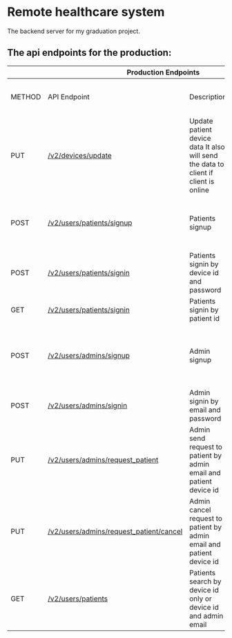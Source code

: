 <h1>Remote healthcare system</h1>
<p>The backend server for my graduation project.</p>

<h2>The api endpoints for the production: </h2>
<table>
<thead>
  <tr>
    <th colspan="5">Production Endpoints</th>
  </tr>
</thead>
<tbody>
	<tr>
    <td>METHOD</td>
    <td>API Endpoint</td>
    <td>Description</td>
    <td>Request type<br>(body / query)</td>
    <td>Request body</td>
  </tr>
  <tr>
    <td>PUT</td>
    <td><a href="https://remote-healthcare-server.vercel.app/v2/devices/update" target="_blank">/v2/devices/update</a></td>
    <td>Update patient device data It also will send the data to client if client is online</td>
    <td>body</td>
    <td>deviceId,<br>dataToUpdate: {<br>fall,<br>heartRate,<br>spo2,<br>temperature<br>}</td>
  </tr>
  <tr>
    <td>POST</td>
    <td><a href="https://remote-healthcare-server.vercel.app/v2/users/patients/signup" target="_blank">/v2/users/patients/signup</a></td>
    <td>Patients signup</td>
    <td>body</td>
    <td>username,<br>deviceId,<br>phoneNumber,<br>password",<br>gender,<br>age</td>
  </tr>
  <tr>
    <td>POST</td>
    <td><a href="https://remote-healthcare-server.vercel.app/v2/users/patients/signin" target="_blank">/v2/users/patients/signin</a></td>
    <td>Patients signin by device id and password</td>
    <td>body</td>
    <td>deviceId,<br>password</td>
  </tr>
  <tr>
    <td>GET</td>
    <td><a href="https://remote-healthcare-server.vercel.app/v2/users/patients/signin" target="_blank">/v2/users/patients/signin</a></td>
    <td>Patients signin by patient id</td>
    <td>query</td>
    <td>patientId</td>
  </tr>
  <tr>
    <td>POST</td>
    <td><a href="https://remote-healthcare-server.vercel.app/v2/users/admins/signup" target="_blank">/v2/users/admins/signup</a></td>
    <td>Admin signup</td>
    <td>body</td>
    <td>username,<br>email,<br>role,<br>phoneNumber,<br>password",<br>gender,<br>age</td>
  </tr>
  <tr>
    <td>POST</td>
    <td><a href="https://remote-healthcare-server.vercel.app/v2/users/admins/signin" target="_blank">/v2/users/admins/signin</a></td>
    <td>Admin signin by email and password</td>
    <td>body</td>
    <td>email,<br>password</td>
  </tr>
  <tr>
    <td>PUT</td>
    <td><a href="https://remote-healthcare-server.vercel.app/v2/users/admins/request_patient" target="_blank">/v2/users/admins/request_patient</a></td>
    <td>Admin send request to patient by admin email and patient device id</td>
    <td>body</td>
    <td rowspan="3">deviceId,<br>adminEmail</td>
  </tr>
  <tr>
    <td>PUT</td>
    <td><a href="https://remote-healthcare-server.vercel.app/v2/users/admins/request_patient/cancel" target="_blank">/v2/users/admins/request_patient/cancel</a></td>
    <td>Admin cancel request to patient by admin email and patient device id</td>
    <td>body</td>
  </tr>
  <tr>
    <td>GET</td>
    <td><a href="https://remote-healthcare-server.vercel.app/v2/users/patients" target="_blank">/v2/users/patients</a></td>
    <td>Patients search by device id only or device id and admin email</td>
    <td>query</td>
  </tr>
</tbody>
</table>
